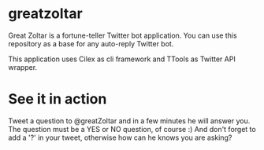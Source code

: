 greatzoltar
===========

Great Zoltar is a fortune-teller Twitter bot application. You can use this repository as a base for any auto-reply Twitter bot.

This application uses Cilex as cli framework and TTools as Twitter API wrapper.

See it in action
===========

Tweet a question to @greatZoltar and in a few minutes he will answer you. The question must be a YES or NO question, of course :)
And don't forget to add a '?' in your tweet, otherwise how can he knows you are asking?